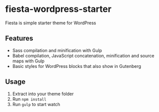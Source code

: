 # fiesta-wordpress-starter

Fiesta is simple starter theme for WordPress

## Features

* Sass compilation and minification with Gulp
* Babel compilation, JavaScript concatenation, minification and source maps with Gulp
* Basic styles for WordPress blocks that also show in Gutenberg

## Usage

1. Extract into your theme folder
1. Run `npm install`
1. Run `gulp` to start watch
